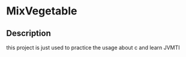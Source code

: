 # MixVegetable

## Description

this project is just used to practice the usage about c and learn JVMTI